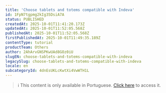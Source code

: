 ```yaml
---
title: 'Choose tablets and totems compatible with Indeva'
id: 1FpN7tgpmg2kIg35DsiA7A
status: PUBLISHED
createdAt: 2025-10-01T11:41:20.173Z
updatedAt: 2025-10-01T11:52:05.568Z
publishedAt: 2025-10-01T11:52:05.568Z
firstPublishedAt: 2025-10-01T11:49:35.189Z
contentType: tutorial
productTeam: Others
author: 2AhArvGNSPKwUAd8GOz0iU
slugEN: choose-tablets-and-totems-compatible-with-indeva
legacySlug: choose-tablets-and-totems-compatible-with-indeva
locale: en
subcategoryId: 4dnEsUKLcKwtXi4VwWTH1L
---
```


> ℹ️ This content is only available in Portuguese. [Click here](/pt/tutorial/escolher-tablets-e-totens-compativeis-com-a-indeva--1FpN7tgpmg2kIg35DsiA7A) to access it.
